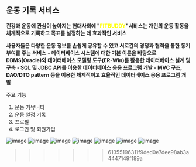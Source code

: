 ## **운동 기록 서비스**

**건강과 운동에 관심이 높아지는 현대사회에 "<span style="color:yellow;">FITBUDDY</span>"서비스는 개인의 운동 활동을 체계적으로 기록하고 목표를 설정하는 데 효과적인 서비스**

**사용자들은 다양한 운동 정보를 손쉽게 공유할 수 있고 서로간의 경쟁과 협력을 통한 동기부여를 주는 서비스**
**- 데이터베이스 시스템에 대한 기본 이론을 바탕으로 DBMS(Oracle)와 데이터베이스 모델링 도구(ER-Win)를 활용한 데이터베이스 설계 및 구축**
**- SQL 및 JDBC API를 이용한 데이터베이스 응용 프로그램 개발**
**- MVC 구조, DAO/DTO pattern 등을 이용한 체계적이고 효율적인 데이터베이스 응용 프로그램 개발**

주요 기능
1. 운동 커뮤니티
2. 운동 일정 기록
3. 프로필
4. 로그인 및 회원가입


![image](https://github.com/YooSaeyeon/Fitbuddy-Project/assets/126438004/63a883ab-ed8c-4f01-88a1-447d0ea79284)
![image](https://github.com/YooSaeyeon/Fitbuddy-Project/assets/126438004/001ba94b-d6c5-4344-a052-d3a298e1ce19)
![image](https://github.com/YooSaeyeon/Fitbuddy-Project/assets/126438004/66b8db26-3bb4-43f4-824f-e764cd611180)
![image](https://github.com/YooSaeyeon/Fitbuddy-Project/assets/126438004/0beb28d6-87db-4cbc-ac2b-1a9ccff296e0)
![image](https://github.com/YooSaeyeon/Fitbuddy-Project/assets/126438004/c25c6f58-501f-4c5c-afd0-210ebdd7000f)
![image](https://github.com/YooSaeyeon/Fitbuddy-Project/assets/126438004/80d4cdb1-9556-46d8-96f2-bf69266d9e43)
![image](https://github.com/YooSaeyeon/Fitbuddy-Project/assets/126438004/7124c90c-2dfb-4479-93c2-a416a12143a9)
>>>>>>> 61355196311f9ded0e7dee98ab3a4447149f189a

